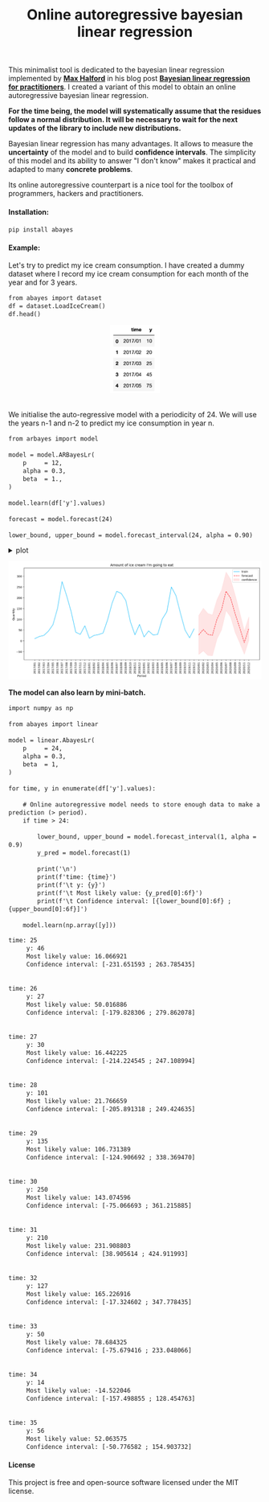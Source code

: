 <div align="center">
    <h1>Online autoregressive bayesian linear regression</h1>
</div>
</br>

This minimalist tool is dedicated to the bayesian linear regression implemented by **[Max Halford](https://github.com/MaxHalford)** in his blog post **[Bayesian linear regression for practitioners](https://maxhalford.github.io/blog/bayesian-linear-regression/)**. I created a variant of this model to obtain an online autoregressive bayesian linear regression.

**For the time being, the model will systematically assume that the residues follow a normal distribution. It will be necessary to wait for the next updates of the library to include new distributions.**

Bayesian linear regression has many advantages. It allows to measure the **uncertainty** of the model and to build **confidence intervals**. The simplicity of this model and its ability to answer "I don't know" makes it practical and adapted to many **concrete problems**.

Its online autoregressive counterpart is a nice tool for the toolbox of programmers, hackers and practitioners.

#### Installation:

```
pip install abayes
```

#### Example:

Let's try to predict my ice cream consumption. I have created a dummy dataset where I record my ice cream consumption for each month of the year and for 3 years.

```python3
from abayes import dataset
df = dataset.LoadIceCream()
df.head()
```

<div align="center">

<img src="src/table.png" alt="drawing" width="100"/>

</div>
<br>

We initialise the auto-regressive model with a periodicity of 24. We will use the years n-1 and n-2 to predict my ice consumption in year n.

```python3
from arbayes import model

model = model.ARBayesLr(
    p     = 12,
    alpha = 0.3,
    beta  = 1.,
)

model.learn(df['y'].values)

forecast = model.forecast(24)

lower_bound, upper_bound = model.forecast_interval(24, alpha = 0.90)
```

<details><summary>plot</summary>

```python3
import matplotlib.pyplot as plt

%config InlineBackend.figure_format = 'retina'

range_train    = range(len(df['y']))
range_forecast = range(len(df['y']), len(df['y']) + len(forecast))

fig, ax = plt.subplots(figsize=(15, 6))

ax.plot(range_train, df['y'], color='deepskyblue', label ='train')

ax.plot(range_forecast, forecast, color='red', linestyle='--', label ='forecast')

ax.fill_between(
    x     = range_forecast,
    y1    = lower_bound,
    y2    = upper_bound,
    alpha = 0.1,
    color = 'red',
    label = 'confidence'
)

plt.xticks(
    range(len(df['y']) + len(forecast)), 
    df['time'].tolist() + [f"2020/{'%02d' % i}" for i in range(1, 13)], 
    rotation='vertical'
)

ax.set_title('Quantity of ice cream')

ax.set_xlabel('Period')

ax.set_ylabel('Quantity')

ax.legend()

plt.show()
```

</details>

![](src/chart.png)

**The model can also learn by mini-batch.**

```python3
import numpy as np

from abayes import linear

model = linear.AbayesLr(
    p     = 24,
    alpha = 0.3,
    beta  = 1,
)

for time, y in enumerate(df['y'].values):
    
    # Online autoregressive model needs to store enough data to make a prediction (> period).
    if time > 24:
        
        lower_bound, upper_bound = model.forecast_interval(1, alpha = 0.9)
        y_pred = model.forecast(1)
        
        print('\n')
        print(f'time: {time}')
        print(f'\t y: {y}')
        print(f'\t Most likely value: {y_pred[0]:6f}')
        print(f'\t Confidence interval: [{lower_bound[0]:6f} ; {upper_bound[0]:6f}]')
    
    model.learn(np.array([y]))
```

```
time: 25
	 y: 46
	 Most likely value: 16.066921
	 Confidence interval: [-231.651593 ; 263.785435]


time: 26
	 y: 27
	 Most likely value: 50.016886
	 Confidence interval: [-179.828306 ; 279.862078]


time: 27
	 y: 30
	 Most likely value: 16.442225
	 Confidence interval: [-214.224545 ; 247.108994]


time: 28
	 y: 101
	 Most likely value: 21.766659
	 Confidence interval: [-205.891318 ; 249.424635]


time: 29
	 y: 135
	 Most likely value: 106.731389
	 Confidence interval: [-124.906692 ; 338.369470]


time: 30
	 y: 250
	 Most likely value: 143.074596
	 Confidence interval: [-75.066693 ; 361.215885]


time: 31
	 y: 210
	 Most likely value: 231.908803
	 Confidence interval: [38.905614 ; 424.911993]


time: 32
	 y: 127
	 Most likely value: 165.226916
	 Confidence interval: [-17.324602 ; 347.778435]


time: 33
	 y: 50
	 Most likely value: 78.684325
	 Confidence interval: [-75.679416 ; 233.048066]


time: 34
	 y: 14
	 Most likely value: -14.522046
	 Confidence interval: [-157.498855 ; 128.454763]


time: 35
	 y: 56
	 Most likely value: 52.063575
	 Confidence interval: [-50.776582 ; 154.903732]
```

#### License

This project is free and open-source software licensed under the MIT license.
